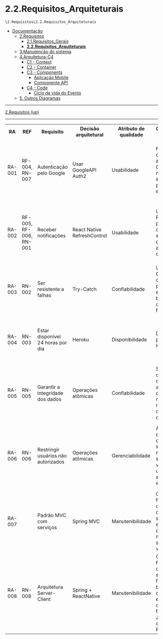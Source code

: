 # 2.2.Requisitos_Arquiteturais

`\2.Requisitos\2.2.Requisitos_Arquiteturais`

* [Documentação](../../README.md)
  * [2.Requisitos](../../2.Requisitos/README.md)
    * [2.1.Requisitos_Gerais](../../2.Requisitos/2.1.Requisitos_Gerais/README.md)
    * [**2.2.Requisitos_Arquiteturais**](../../2.Requisitos/2.2.Requisitos_Arquiteturais/README.md)
  * [3.Manutenção do sistema](../../3.Manuten%C3%A7%C3%A3o%20do%20sistema/README.md)
  * [4.Arquitetura-C4](../../4.Arquitetura-C4/README.md)
    * [C1 - Context](../../4.Arquitetura-C4/C1%20-%20Context/README.md)
    * [C2 - Container](../../4.Arquitetura-C4/C2%20-%20Container/README.md)
    * [C3 - Components](../../4.Arquitetura-C4/C3%20-%20Components/README.md)
      * [Aplicação Mobile](../../4.Arquitetura-C4/C3%20-%20Components/Aplica%C3%A7%C3%A3o%20Mobile/README.md)
      * [Componente API](../../4.Arquitetura-C4/C3%20-%20Components/Componente%20API/README.md)
    * [C4 - Code](../../4.Arquitetura-C4/C4%20-%20Code/README.md)
      * [Ciclo de vida do Evento](../../4.Arquitetura-C4/C4%20-%20Code/Ciclo%20de%20vida%20do%20Evento/README.md)
  * [5. Outros Diagramas](../../5.%20Outros%20Diagramas/README.md)

---

[2.Requisitos (up)](../../2.Requisitos/README.md)

---


<table>
    <tr>
        <th>RA</th>
        <th>REF</th>
        <th>Requisito</th>
        <th>Decisão arquitetural</th>
        <th>Atributo de qualidade</th>
        <th>Contemplação das RA</th>
        <th>Prioridade</th>
    </tr>
    <tr>
        <td>RA-001</td>
        <td>RF-004, RN-007</td>
        <td>Autenticação pelo Google</td>
        <td>Usar GoogleAPI Auth2</td>
        <td>Usabilidade</td>
        <td>Front-end se comunica com a API do Google e manda as informações para o back-end</td>
        <td>Importante - É um requisito requerido pelo cliente(professor) para facilitar a autenticação e diminuir o esforço em funcionalidades não essenciais</td>
    </tr>
    <tr>
        <td>RA-002</td>
        <td>RF-005, RF-006, RN-001</td>
        <td>Receber notificações</td>
        <td>React Native RefreshControl</td>
        <td>Usabilidade</td>
        <td>Uso do RefreshControl para permitir que o usuário sincronize os dados da aplicação com o servidor</td>
        <td>Essencial - A atualização é necessária para que os usuários possam manter as informações exibidas em sincronia com as mudanças e novos eventos</td>
    </tr>
    <tr>
        <td>RA-003</td>
        <td>RN-002</td>
        <td>Ser resistente a falhas</td>
        <td>Try-Catch</td>
        <td>Confiabilidade</td>
        <td>Uso de Try-Catch's em operações passíveis de erros tanto no back-end como no front-end</td>
        <td>Essencial - O uso de try-catch impedirá que uma excessão ocasione a interrupção e fechamento da aplicação</td>
    </tr>
    <tr>
        <td>RA-004</td>
        <td>RN-003</td>
        <td>Estar disponível 24 horas por dia</td>
        <td>Heroku</td>
        <td>Disponibilidade</td>
        <td>Deploy na plataforma Heroku</td>
        <td>Desejável - É uma plataforma gratuíta e acessível, capaz de suprir a demanda para esse projeto em específico</td>
    </tr>
    <tr>
        <td>RA-005</td>
        <td>RN-005</td>
        <td>Garantir a integridade dos dados</td>
        <td>Operações atômicas</td>
        <td>Confiabilidade</td>
        <td>Se algum erro ocorrer duurante atualização ou criação de novos registros, a operação é desfeita</td>
        <td>Essencial - Não garantir a integridade dos dados ocasionará em divergência de informações entre os usuários ou a exibição parcial de dados.</td>
    </tr>
    <tr>
        <td>RA-006</td>
        <td>RN-006</td>
        <td>Restringir usuários não autorizados</td>
        <td>Operações atômicas</td>
        <td>Gerenciabilidade</td>
        <td>Antes de qualquer operação de inserção ou modificação, o sistema verifica se o usuário é o autor da entidade</td>
        <td>Essencial - Restringir a modificação de dados que não foram criados pelo autor trará confiança de que os dados exibidos são de fato o que o autor quis que fosse mostrado.</td>
    </tr>
    <tr>
        <td>RA-007</td>
        <td></td>
        <td>Padrão MVC com serviços</td>
        <td>Spring MVC</td>
        <td>Manutenibilidade</td>
        <td>O back-end foi desenvolvido com separação entre controllers, models, services e views</td>
        <td>Importante - O padrão MVC é bastante usado pela comunidade, facilitando a manutenção, proporcionando separação de responsabilidades e reusabilidade</td>
    </tr>
    <tr>
        <td>RA-008</td>
        <td>RN-008</td>
        <td>Arquitetura Server-Client</td>
        <td>Spring + ReactNative</td>
        <td>Manutenibilidade</td>
        <td>O back-end foi desenvolvido separado do front. Sendo o back desenvolvido em Java com o Spring, e o front em JavaScript com ReactNative</td>
        <td>Essencial - Por ser um aplicativo mobile é necessario manter a estrutura dividida e para ter os dados íntegros e unificados em um servidor</td>
    </tr>
</table>


